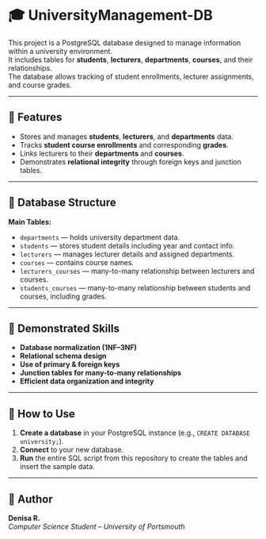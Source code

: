 
# 🎓 UniversityManagement-DB

This project is a PostgreSQL database designed to manage information within a university environment.  
It includes tables for **students**, **lecturers**, **departments**, **courses**, and their relationships.  
The database allows tracking of student enrollments, lecturer assignments, and course grades.

---

## 📘 Features
- Stores and manages **students**, **lecturers**, and **departments** data.  
- Tracks **student course enrollments** and corresponding **grades**.  
- Links lecturers to their **departments** and **courses**.  
- Demonstrates **relational integrity** through foreign keys and junction tables.  

---

## 🧱 Database Structure
**Main Tables:**
- `departments` — holds university department data.  
- `students` — stores student details including year and contact info.  
- `lecturers` — manages lecturer details and assigned departments.  
- `courses` — contains course names.  
- `lecturers_courses` — many-to-many relationship between lecturers and courses.  
- `students_courses` — many-to-many relationship between students and courses, including grades.  

---

## 🧠 Demonstrated Skills
- **Database normalization (1NF–3NF)**  
- **Relational schema design**  
- **Use of primary & foreign keys**  
- **Junction tables for many-to-many relationships**  
- **Efficient data organization and integrity**

---

## 🚀 How to Use
1.  **Create a database** in your PostgreSQL instance (e.g., `CREATE DATABASE university;`).
2.  **Connect** to your new database.
3.  **Run** the entire SQL script from this repository to create the tables and insert the sample data.

---

## 📩 Author
**Denisa R.**  
*Computer Science Student – University of Portsmouth*
